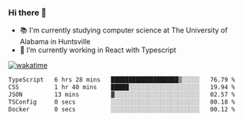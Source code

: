 ### Hi there 👋

- 📚 I'm currently studying computer science at The University of Alabama in Huntsville
- 🔭 I’m currently working in React with Typescript

[![wakatime](https://wakatime.com/badge/user/b5c44ac9-032b-4e67-a6d5-1044b80d90bd.svg)](https://wakatime.com/@b5c44ac9-032b-4e67-a6d5-1044b80d90bd)

<!--START_SECTION:waka-->

```txt
TypeScript   6 hrs 28 mins   ███████████████████▒░░░░░   76.79 %
CSS          1 hr 40 mins    █████░░░░░░░░░░░░░░░░░░░░   19.94 %
JSON         13 mins         ▓░░░░░░░░░░░░░░░░░░░░░░░░   02.57 %
TSConfig     0 secs          ░░░░░░░░░░░░░░░░░░░░░░░░░   00.18 %
Docker       0 secs          ░░░░░░░░░░░░░░░░░░░░░░░░░   00.12 %
```

<!--END_SECTION:waka-->

<!--
**salsajeries/salsajeries** is a ✨ _special_ ✨ repository because its `README.md` (this file) appears on your GitHub profile.

Here are some ideas to get you started:

- 🔭 I’m currently working on ...
- 🌱 I’m currently learning ...
- 👯 I’m looking to collaborate on ...
- 🤔 I’m looking for help with ...
- 💬 Ask me about ...
- 📫 How to reach me: ...
- 😄 Pronouns: ...
- ⚡ Fun fact: ...
-->
